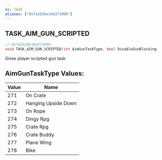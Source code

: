 ```yaml
---
ns: TASK
aliases: ["0x7a192be16d373d00"]
---
```

## TASK_AIM_GUN_SCRIPTED

```c
// 0x7A192BE16D373D00
void TASK_AIM_GUN_SCRIPTED(int AimGunTaskType, bool DisableGunBlocking, bool InstantBlendToAim);
```

Gives player scripted gun task

## AimGunTaskType Values:
| Value | Name |
| --- | --- |
| 271 | On Crate |
| 272 | Hanging Upside Down |
| 273 | On Rope |
| 274 | Dingy Rpg |
| 275 | Crate Rpg |
| 276 | Crate Buddy |
| 277 | Plane Wing |
| 278 | Bike |

